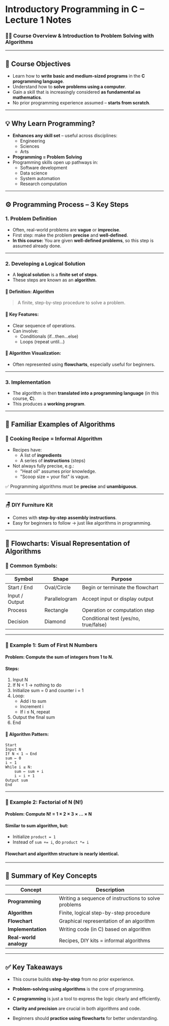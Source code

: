 # **Introductory Programming in C – Lecture 1 Notes**

### 🧑‍🏫 Course Overview & Introduction to Problem Solving with Algorithms

---

## 🎯 Course Objectives

- Learn how to **write basic and medium-sized programs** in the **C programming language**.
- Understand how to **solve problems using a computer**.
- Gain a skill that is increasingly considered **as fundamental as mathematics**.
- No prior programming experience assumed – **starts from scratch**.

---

## 💡 Why Learn Programming?

- **Enhances any skill set** – useful across disciplines:
    - Engineering
    - Sciences
    - Arts
- **Programming = Problem Solving**
- Programming skills open up pathways in:
    - Software development
    - Data science
    - System automation
    - Research computation

---

## ⚙️ Programming Process – 3 Key Steps

### 1. **Problem Definition**

- Often, real-world problems are **vague** or **imprecise**.
- First step: make the problem **precise** and **well-defined**.
- **In this course:** You are given **well-defined problems**, so this step is assumed already done.

---

### 2. **Developing a Logical Solution**

- A **logical solution** is a **finite set of steps**.
- These steps are known as an **algorithm**.
    
#### 🔑 Definition: Algorithm

> A finite, step-by-step procedure to solve a problem.

#### 📌 Key Features:

- Clear sequence of operations.
- Can involve:
    - Conditionals (if...then...else)
    - Loops (repeat until...)

#### 🔁 Algorithm Visualization:

- Often represented using **flowcharts**, especially useful for beginners.

---

### 3. **Implementation**

- The algorithm is then **translated into a programming language** (in this course, **C**).
- This produces a **working program**.

---

## 🧠 Familiar Examples of Algorithms

### 🍲 Cooking Recipe = Informal Algorithm

- Recipes have:
    - A list of **ingredients**
    - A series of **instructions** (steps)
- Not always fully precise, e.g.:
    - "Heat oil" assumes prior knowledge.
    - "Scoop size = your fist" is vague.

✅ Programming algorithms must be **precise** and **unambiguous**.

---

### 🪑 DIY Furniture Kit

- Comes with **step-by-step assembly instructions**.
- Easy for beginners to follow → just like algorithms in programming.

---

## 🧭 Flowcharts: Visual Representation of Algorithms

### 📐 Common Symbols:

|Symbol|Shape|Purpose|
|---|---|---|
|Start / End|Oval/Circle|Begin or terminate the flowchart|
|Input / Output|Parallelogram|Accept input or display output|
|Process|Rectangle|Operation or computation step|
|Decision|Diamond|Conditional test (yes/no, true/false)|

---

### 🧮 Example 1: Sum of First N Numbers

#### Problem: Compute the sum of integers from 1 to N.

#### Steps:

1. Input N
2. If N < 1 → nothing to do
3. Initialize sum = 0 and counter i = 1
4. Loop:
    - Add i to sum
    - Increment i
    - If i ≤ N, repeat
5. Output the final sum
6. End

#### 🔁 Algorithm Pattern:

```
Start 
Input N 
If N < 1 → End 
sum ← 0 
i ← 1 
While i ≤ N:     
	sum ← sum + i     
	i ← i + 1 
Output sum 
End
```

---

### 🧮 Example 2: Factorial of N (N!)

#### Problem: Compute N! = 1 × 2 × 3 × ... × N

#### Similar to sum algorithm, but:

- Initialize `product = 1`
- Instead of `sum += i`, do `product *= i`

#### Flowchart and algorithm structure is nearly identical.

---

## 🧾 Summary of Key Concepts

|Concept|Description|
|---|---|
|**Programming**|Writing a sequence of instructions to solve problems|
|**Algorithm**|Finite, logical step-by-step procedure|
|**Flowchart**|Graphical representation of an algorithm|
|**Implementation**|Writing code (in C) based on algorithm|
|**Real-world analogy**|Recipes, DIY kits = informal algorithms|

---

## ✅ Key Takeaways

- This course builds **step-by-step** from no prior experience.
- **Problem-solving using algorithms** is the core of programming.
- **C programming** is just a tool to express the logic clearly and efficiently.
    
- **Clarity and precision** are crucial in both algorithms and code.
    
- Beginners should **practice using flowcharts** for better understanding.
